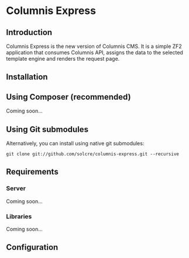 Columnis Express
=======================

Introduction
------------
Columnis Express is the new version of Columnis CMS. It is a simple ZF2 application that consumes Columnis API, assigns the data to the selected template engine and renders the request page.

Installation
------------

Using Composer (recommended)
----------------------------
Coming soon...

Using Git submodules
--------------------
Alternatively, you can install using native git submodules:

    git clone git://github.com/solcre/columnis-express.git --recursive

Requirements
----------------

### Server

Coming soon...

### Libraries

Coming soon...

Configuration
----------------